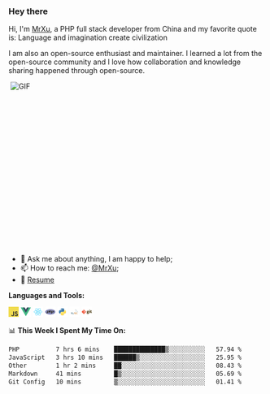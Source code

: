 ### Hey there 

Hi, I'm [MrXu](http://zzf.fan/build/), a PHP full stack developer from China and my favorite quote is: Language and imagination create civilization

I am also an open-source enthusiast and maintainer. I learned a lot from the open-source community and I love how collaboration and knowledge sharing happened through open-source.

<img align="right" alt="GIF" src="https://github.com/abhisheknaiidu/abhisheknaiidu/blob/master/code.gif?raw=true" width="500" height="340" />
  
- 💬 Ask me about anything, I am happy to help;
- 📫 How to reach me: [@MrXu](http://zzf.fan/build/);
- 📝 [Resume](http://zzf.fan/build/)

**Languages and Tools:**  

<code><img height="20" src="https://raw.githubusercontent.com/github/explore/80688e429a7d4ef2fca1e82350fe8e3517d3494d/topics/javascript/javascript.png"></code>
<code><img height="20" src="https://raw.githubusercontent.com/github/explore/80688e429a7d4ef2fca1e82350fe8e3517d3494d/topics/vue/vue.png"></code>
<code><img height="20" src="https://raw.githubusercontent.com/github/explore/80688e429a7d4ef2fca1e82350fe8e3517d3494d/topics/react/react.png"></code>
<code><img height="20" src="https://raw.githubusercontent.com/github/explore/80688e429a7d4ef2fca1e82350fe8e3517d3494d/topics/php/php.png"></code>
<code><img height="20" src="https://raw.githubusercontent.com/github/explore/80688e429a7d4ef2fca1e82350fe8e3517d3494d/topics/python/python.png"></code>
<code><img height="20" src="https://raw.githubusercontent.com/github/explore/80688e429a7d4ef2fca1e82350fe8e3517d3494d/topics/mysql/mysql.png"></code>
<code><img height="20" src="https://raw.githubusercontent.com/github/explore/80688e429a7d4ef2fca1e82350fe8e3517d3494d/topics/git/git.png"></code>

📊 **This Week I Spent My Time On:**
```text
PHP          7 hrs 6 mins    ██████████████▒░░░░░░░░░░   57.94 % 
JavaScript   3 hrs 10 mins   ██████▒░░░░░░░░░░░░░░░░░░   25.95 % 
Other        1 hr 2 mins     ██░░░░░░░░░░░░░░░░░░░░░░░   08.43 % 
Markdown     41 mins         █▒░░░░░░░░░░░░░░░░░░░░░░░   05.69 % 
Git Config   10 mins         ▒░░░░░░░░░░░░░░░░░░░░░░░░   01.41 % 
```


